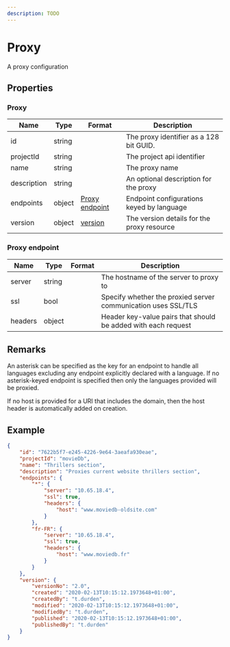 ```yaml
---
description: TODO
---
```

# Proxy

A proxy configuration

## Properties

### Proxy

| Name        | Type   | Format                            | Description                                |
|-------------|--------|-----------------------------------|--------------------------------------------|
| id          | string |                                   | The proxy identifier as a 128 bit GUID.    |
| projectId   | string |                                   | The project api identifier                 |
| name        | string |                                   | The proxy name                             |
| description | string |                                   | An optional description for the proxy      |
| endpoints   | object | [Proxy endpoint](#proxy-endpoint) | Endpoint configurations keyed by language  |
| version     | object | [version](./version)              | The version details for the proxy resource |


### Proxy endpoint

| Name    | Type   | Format | Description                                                   |
|---------|--------|--------|---------------------------------------------------------------|
| server  | string |        | The hostname of the server to proxy to                        |
| ssl     | bool   |        | Specify whether the proxied server communication uses SSL/TLS |
| headers | object |        | Header key-value pairs that should be added with each request |

## Remarks

An asterisk can be specified as the key for an endpoint to handle all languages excluding any endpoint explicitly declared with a language. If no asterisk-keyed endpoint is specified then only the languages provided will be proxied.  

If no host is provided for a URI that includes the domain, then the host header is automatically added on creation. 

## Example

```json
{
    "id": "7622b5f7-e245-4226-9e64-3aeafa930eae",
    "projectId": "movieDb",
    "name": "Thrillers section",
    "description": "Proxies current website thrillers section",
    "endpoints": {
        "*": {
            "server": "10.65.18.4",
            "ssl": true,
            "headers": {
                "host": "www.moviedb-oldsite.com"
            }
        },
        "fr-FR": {
            "server": "10.65.18.4",
            "ssl": true,
            "headers": {
                "host": "www.moviedb.fr"
            }
        }
    },
    "version": {
        "versionNo": "2.0",
        "created": "2020-02-13T10:15:12.1973648+01:00",
        "createdBy": "t.durden",
        "modified": "2020-02-13T10:15:12.1973648+01:00",
        "modifiedBy": "t.durden",
        "published": "2020-02-13T10:15:12.1973648+01:00",
        "publishedBy": "t.durden"
    }
}
```